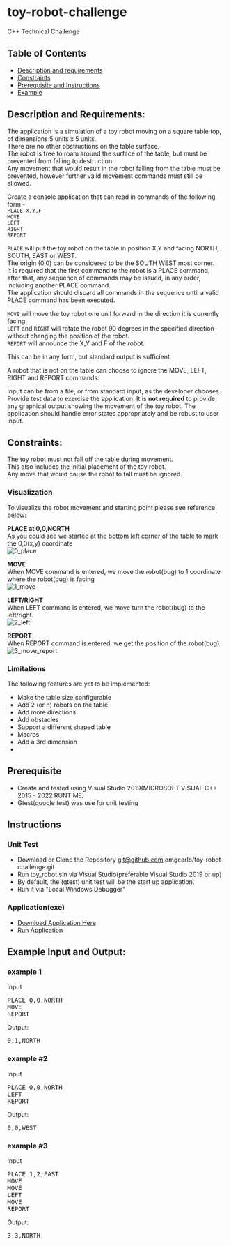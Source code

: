 # toy-robot-challenge
C++ Technical Challenge
## Table of Contents  
* [Description and requirements](#description)  
* [Constraints](#constraints) 
* [Prerequisite and Instructions](#prerequisite)   
* [Example](#example)  


<a name="description"/>

## Description and Requirements:
The application is a simulation of a toy robot moving on a square table top, of dimensions 5 units x 5 units.<br/>
There are no other obstructions on the table surface.<br/>
The robot is free to roam around the surface of the table, but must be prevented from falling to destruction.<br/>
Any movement that would result in the robot falling from the table must be prevented, however further valid movement commands must still be allowed. <br/>

Create a console application that can read in commands of the following form - <br/>
`PLACE X,Y,F`<br/>
`MOVE`<br/>
`LEFT`<br/>
`RIGHT` <br/>
`REPORT`<br/>

`PLACE` will put the toy robot on the table in position X,Y and facing NORTH, SOUTH, EAST or WEST. <br/>
The origin (0,0) can be considered to be the SOUTH WEST most corner. <br/>
It is required that the first command to the robot is a PLACE command, <br/>
after that, any sequence of commands may be issued, in any order, including another PLACE command. <br/>
The application should discard all commands in the sequence until a valid PLACE command has been executed. <br/>

`MOVE` will move the toy robot one unit forward in the direction it is currently facing.<br/>
`LEFT` and `RIGHT` will rotate the robot 90 degrees in the specified direction without changing the position of the robot. <br/>
`REPORT` will announce the X,Y and F of the robot. <br/>

This can be in any form, but standard output is sufficient. <br/>

A robot that is not on the table can choose to ignore the MOVE, LEFT, RIGHT and REPORT commands. 

Input can be from a file, or from standard input, as the developer chooses. 
Provide test data to exercise the application. 
It is **not required** to provide any graphical output showing the movement of the toy robot. 
The application should handle error states appropriately and be robust to user input.

<a name="constraints"/>

## Constraints: 
The toy robot must not fall off the table during movement.<br/> 
This also includes the initial placement of the toy robot. <br/>
Any move that would cause the robot to fall must be ignored.<br/>

### Visualization
To visualize the robot movement and starting point please see reference below:

**PLACE at 0,0,NORTH**<br/>
As you could see we started at the bottom left corner of the table to mark the 0,0(x,y) coordinate<br/>
![0_place](https://user-images.githubusercontent.com/13585907/171349681-9fbae0f6-2255-47ea-be05-2aa77e53e09c.PNG)

**MOVE**<br/>
When MOVE command is entered, we move the robot(bug) to 1 coordinate where the robot(bug) is facing<br/>
![1_move](https://user-images.githubusercontent.com/13585907/171349691-ab8f1205-0914-4c2d-8701-5db7869ba764.PNG)

**LEFT/RIGHT**<br/>
When LEFT command is entered, we move turn the robot(bug) to the left/right.<br/>
![2_left](https://user-images.githubusercontent.com/13585907/171349723-3d81b11e-2df5-4eff-a636-25142e8d2123.PNG)

**REPORT**<br/>
When REPORT command is entered, we get the position of the robot(bug)<br/>
![3_move_report](https://user-images.githubusercontent.com/13585907/171349731-23da5053-7a16-465f-a975-61aa9cfda006.PNG)

### Limitations

The following features are yet to be implemented:

* Make the table size configurable
* Add 2 (or n) robots on the table
* Add more directions
* Add obstacles
* Support a different shaped table
* Macros
* Add a 3rd dimension
* 
<a name="prerequisite"/>

## Prerequisite
* Create and tested using Visual Studio 2019(MICROSOFT VISUAL C++ 2015 - 2022 RUNTIME)
* Gtest(google test) was use for unit testing

## Instructions
### Unit Test
* Download or Clone the Repository git@github.com:omgcarlo/toy-robot-challenge.git
* Run toy_robot.sln via Visual Studio(preferable Visual Studio 2019 or up)
* By default, the (gtest) unit test will be the start up application. 
* Run it via "Local Windows Debugger"
### Application(exe)
* [Download Application Here](https://github.com/omgcarlo/toy-robot-challenge/releases/tag/basic_feature)
* Run Application

<a name="example"/>

## Example Input and Output: 
### example 1
Input
<pre>
PLACE 0,0,NORTH 
MOVE 
REPORT 
</pre>
Output: 
<pre>
0,1,NORTH 
</pre>
### example #2
Input
<pre>
PLACE 0,0,NORTH 
LEFT 
REPORT 
</pre>
Output: 
<pre>
0,0,WEST 
</pre>
### example #3
Input
<pre>
PLACE 1,2,EAST 
MOVE 
MOVE 
LEFT 
MOVE 
REPORT 
</pre>
Output: 
<pre>
3,3,NORTH
